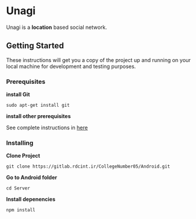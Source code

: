 # Unagi

Unagi is a **location** based social network.

## Getting Started

These instructions will get you a copy of the project up and running on your local machine for development and testing purposes.

### Prerequisites

**install Git**

```
sudo apt-get install git
```


**install other prerequisites**

See complete instructions in [here](https://facebook.github.io/react-native/)

### Installing

**Clone Project**

```
git clone https://gitlab.rdcint.ir/CollegeNumber05/Android.git
```

**Go to Android folder**

```
cd Server
```

**Install depenencies**

```
npm install
```